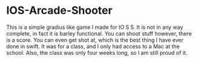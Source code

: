 # IOS-Arcade-Shooter

This is a simple gradius like game I made for IO S 5. It is not in any way complete, in fact it is barley functional. You can shoot stuff however, there is a score. You can even get shot at, which is the best thing I have ever done in swift. It was for a class, and I only had access to a Mac at the school. Also, the class was only four weeks long, so I am still proud of it.
